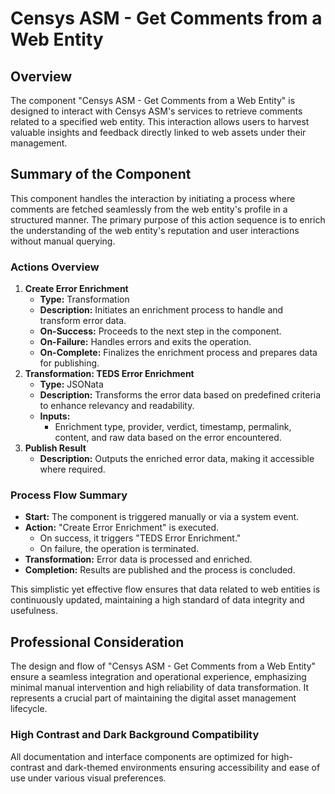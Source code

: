 # Censys ASM - Get Comments from a Web Entity

## Overview
The component "Censys ASM - Get Comments from a Web Entity" is designed to interact with Censys ASM's services to retrieve comments related to a specified web entity. This interaction allows users to harvest valuable insights and feedback directly linked to web assets under their management.

## Summary of the Component
This component handles the interaction by initiating a process where comments are fetched seamlessly from the web entity's profile in a structured manner. The primary purpose of this action sequence is to enrich the understanding of the web entity's reputation and user interactions without manual querying.

### Actions Overview
1. **Create Error Enrichment**
   - **Type:** Transformation
   - **Description:** Initiates an enrichment process to handle and transform error data.
   - **On-Success:** Proceeds to the next step in the component.
   - **On-Failure:** Handles errors and exits the operation.
   - **On-Complete:** Finalizes the enrichment process and prepares data for publishing.
2. **Transformation: TEDS Error Enrichment**
   - **Type:** JSONata
   - **Description:** Transforms the error data based on predefined criteria to enhance relevancy and readability.
   - **Inputs:**
     - Enrichment type, provider, verdict, timestamp, permalink, content, and raw data based on the error encountered.
3. **Publish Result**
   - **Description:** Outputs the enriched error data, making it accessible where required.

### Process Flow Summary
- **Start:** The component is triggered manually or via a system event.
- **Action:** "Create Error Enrichment" is executed.
  - On success, it triggers "TEDS Error Enrichment."
  - On failure, the operation is terminated.
- **Transformation:** Error data is processed and enriched.
- **Completion:** Results are published and the process is concluded.

This simplistic yet effective flow ensures that data related to web entities is continuously updated, maintaining a high standard of data integrity and usefulness.

## Professional Consideration
The design and flow of "Censys ASM - Get Comments from a Web Entity" ensure a seamless integration and operational experience, emphasizing minimal manual intervention and high reliability of data transformation. It represents a crucial part of maintaining the digital asset management lifecycle.

### High Contrast and Dark Background Compatibility
All documentation and interface components are optimized for high-contrast and dark-themed environments ensuring accessibility and ease of use under various visual preferences.

